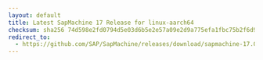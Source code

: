 ```yaml
---
layout: default
title: Latest SapMachine 17 Release for linux-aarch64
checksum: sha256 74d598e2fd0794d5e03d6b5e2e57a09e2d9a775efa1fbc75b2f6d979f799155d
redirect_to:
  - https://github.com/SAP/SapMachine/releases/download/sapmachine-17.0.14/sapmachine-jre-17.0.14_linux-aarch64_bin.tar.gz
---
```

